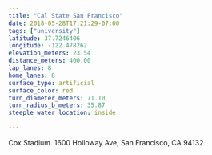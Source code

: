 ```yaml
---
title: "Cal State San Francisco"
date: 2018-05-28T17:21:29-07:00
tags: ["university"]
latitude: 37.7246406
longitude: -122.478262
elevation_meters: 23.54
distance_meters: 400.00
lap_lanes: 8
home_lanes: 8
surface_type: artificial
surface_color: red
turn_diameter_meters: 71.10
turn_radius_b_meters: 35.87
steeple_water_location: inside

---
```

Cox Stadium. 1600 Holloway Ave, San Francisco, CA 94132
<!--more-->
